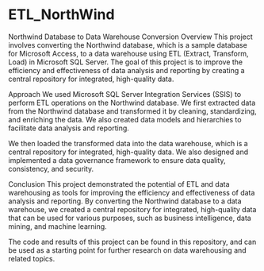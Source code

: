# ETL_NorthWind
Northwind Database to Data Warehouse Conversion
Overview
This project involves converting the Northwind database, which is a sample database for Microsoft Access, to a data warehouse using ETL 
(Extract, Transform, Load) in Microsoft SQL Server. The goal of this project is to improve the efficiency and effectiveness of data analysis and reporting
by creating a central repository for integrated, high-quality data.

Approach
We used Microsoft SQL Server Integration Services (SSIS) to perform ETL operations on the Northwind database.
We first extracted data from the Northwind database and transformed it by cleaning, standardizing, and enriching the data. We also created data models and hierarchies to facilitate data analysis and reporting.

We then loaded the transformed data into the data warehouse, which is a central repository for integrated, high-quality data.
We also designed and implemented a data governance framework to ensure data quality, consistency, and security.

Conclusion
This project demonstrated the potential of ETL and data warehousing as tools for improving the efficiency and effectiveness of data analysis and reporting.
By converting the Northwind database to a data warehouse, we created a central repository for integrated, high-quality data that can be used for various purposes, 
such as business intelligence, data mining, and machine learning.

The code and results of this project can be found in this repository, and can be used as a starting point for further research on data warehousing and related topics.

